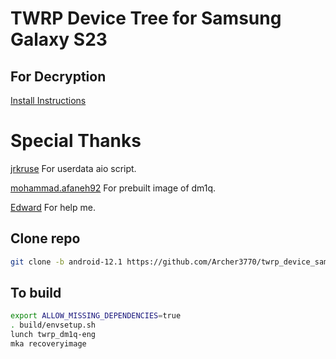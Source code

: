 # TWRP Device Tree for Samsung Galaxy S23

## For Decryption
[Install Instructions](https://xdaforums.com/t/sm-s911b-0-one-ui-6-1-userdata_aio-odin-flashable-to-remove-encryption-make-rom-rw-install-twrp-root-use-on-stock-firmware-unlocked-bootloaders.4610067/)

# Special Thanks 
[jrkruse](https://xdaforums.com/m/jrkruse.1949695/) For userdata aio script.

[mohammad.afaneh92](https://github.com/afaneh92) For prebuilt image of dm1q.

[Edward](https://github.com/edward0181) For help me.

## Clone repo
```bash 
git clone -b android-12.1 https://github.com/Archer3770/twrp_device_samsung_dm1q device/samsung/dm1q
```

## To build 
```bash
export ALLOW_MISSING_DEPENDENCIES=true
. build/envsetup.sh
lunch twrp_dm1q-eng
mka recoveryimage
```
